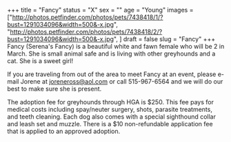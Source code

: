+++
title = "Fancy"
status = "X"
sex = ""
age = "Young"
images = ["http://photos.petfinder.com/photos/pets/7438418/1/?bust=1291034096&width=500&-x.jpg",
"http://photos.petfinder.com/photos/pets/7438418/2/?bust=1291034096&width=500&-x.jpg",
]
draft = false
slug = "Fancy"
+++
Fancy (Serena's Fancy) is a beautiful white and fawn female who will be 2 in March.  She is small animal safe and is living with other greyhounds and a cat.  She is a sweet girl!



  If you are traveling from out of the area to meet Fancy at an event, please e-mail Jorene at joreneross@aol.com or call 515-967-6564 and we will do our best to make sure she is present.

The adoption fee for greyhounds through HGA is $250. This fee pays for medical costs including spay/neuter surgery, shots, parasite treatments, and teeth cleaning. Each dog also comes with a special sighthound collar and leash set and muzzle. There is a $10 non-refundable application fee that is applied to an approved adoption.
